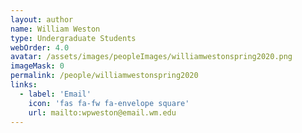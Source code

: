 ```yaml
---
layout: author
name: William Weston
type: Undergraduate Students
webOrder: 4.0
avatar: /assets/images/peopleImages/williamwestonspring2020.png
imageMask: 0
permalink: /people/williamwestonspring2020
links:
  - label: 'Email'
    icon: 'fas fa-fw fa-envelope square'
    url: mailto:wpweston@email.wm.edu
---
```

